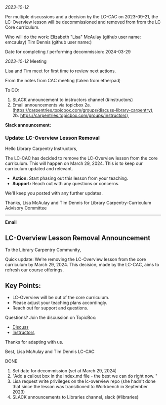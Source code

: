 *2023-10-12*

Per multiple discussions and a decision by the LC-CAC on 2023-09-21, the LC-Overview lesson will be decommissioned and removed from from the LC Core curriculum. 

Who will do the work:
Elizabeth "Lisa" McAulay (github user name: emcaulay)
Tim Dennis (github user name:)

Date for completing / performing decommission: 2024-03-29


*2023-10-12* Meeting

Lisa and Tim  meet for first time to review next actions. 

From the notes from CAC meeting (taken from etherpad)

To DO:
1. SLACK announcement to instructors channel (#instructors)
3. Email announcements via topicbox
2a. (https://carpentries.topicbox.com/groups/discuss-library-carpentry),  
2b. https://carpentries.topicbox.com/groups/instructors), 

**Slack announcement:** 

### Update: LC-Overview Lesson Removal

Hello Library Carpentry Instructors,

The LC-CAC has decided to remove the LC-Overview lesson from the core curriculum. This will happen on March 29, 2024. This is to keep our curriculum updated and relevant.

- **Action:** Start phasing out this lesson from your teaching.
- **Support:** Reach out with any questions or concerns.

We'll keep you posted with any further updates.

Thanks,
Lisa McAulay and Tim Dennis for Library Carpentry-Curriculum Advisory Committee

--- 
**Email** 

## LC-Overview Lesson Removal Announcement

To the Library Carpentry Community,

Quick update: We're removing the LC-Overview lesson from the core curriculum by March 29, 2024. This decision, made by the LC-CAC, aims to refresh our course offerings.

## Key Points:
- LC-Overview will be out of the core curriculum.
- Please adjust your teaching plans accordingly.
- Reach out for support and questions.

Questions? Join the discussion on TopicBox:
- [Discuss](https://carpentries.topicbox.com/groups/discuss-library-carpentry)
- [Instructors](https://carpentries.topicbox.com/groups/instructors)

Thanks for adapting with us.

Best,
Lisa McAulay and Tim Dennis
LC-CAC


DONE
1. Set date for decommission (set at March 29, 2024)
2. "Add a callout box in the Index.md file - the best we can do right now. "
3. Lisa request write privileges on the lc-overview repo (she hadn't done that since the lesson was transitioned to  Workbench in September 2023)
4. SLACK announcements to Libraries channel, slack (#libraries) 

